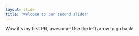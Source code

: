 ```yaml
---
layout: slide
title: "Welcome to our second slide!"
---
```

Wow it's my first PR, awesome!
Use the left arrow to go back!
